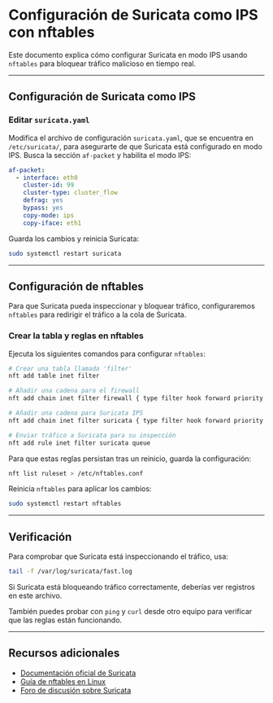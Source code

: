 # Configuración de Suricata como IPS con nftables

Este documento explica cómo configurar Suricata en modo IPS usando `nftables` para bloquear tráfico malicioso en tiempo real.

---

## Configuración de Suricata como IPS
### Editar `suricata.yaml`
Modifica el archivo de configuración `suricata.yaml`, que se encuentra en `/etc/suricata/`, para asegurarte de que Suricata está configurado en modo IPS. Busca la sección `af-packet` y habilita el modo IPS:

```yaml
af-packet:
  - interface: eth0
    cluster-id: 99
    cluster-type: cluster_flow
    defrag: yes
    bypass: yes
    copy-mode: ips
    copy-iface: eth1
```

Guarda los cambios y reinicia Suricata:
```bash
sudo systemctl restart suricata
```

---

## Configuración de nftables
Para que Suricata pueda inspeccionar y bloquear tráfico, configuraremos `nftables` para redirigir el tráfico a la cola de Suricata.

### Crear la tabla y reglas en nftables
Ejecuta los siguientes comandos para configurar `nftables`:

```bash
# Crear una tabla llamada 'filter'
nft add table inet filter

# Añadir una cadena para el firewall
nft add chain inet filter firewall { type filter hook forward priority 0; policy accept; }

# Añadir una cadena para Suricata IPS
nft add chain inet filter suricata { type filter hook forward priority 10; }

# Enviar tráfico a Suricata para su inspección
nft add rule inet filter suricata queue
```

Para que estas reglas persistan tras un reinicio, guarda la configuración:
```bash
nft list ruleset > /etc/nftables.conf
```

Reinicia `nftables` para aplicar los cambios:
```bash
sudo systemctl restart nftables
```

---

## Verificación
Para comprobar que Suricata está inspeccionando el tráfico, usa:
```bash
tail -f /var/log/suricata/fast.log
```
Si Suricata está bloqueando tráfico correctamente, deberías ver registros en este archivo.

También puedes probar con `ping` y `curl` desde otro equipo para verificar que las reglas están funcionando.

---

## Recursos adicionales
- [Documentación oficial de Suricata](https://suricata.io/documentation/)
- [Guía de nftables en Linux](https://wiki.nftables.org/)
- [Foro de discusión sobre Suricata](https://forum.suricata.io/)

